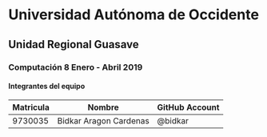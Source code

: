 # Universidad Autónoma de Occidente
## Unidad Regional Guasave
### Computación 8  Enero - Abril 2019

#### Integrantes del equipo
| Matricula | Nombre | GitHub Account |
| --- | --- | --- |
| 9730035 | Bidkar Aragon Cardenas | @bidkar |